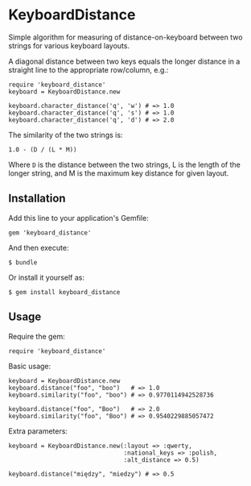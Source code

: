 # KeyboardDistance

Simple algorithm for measuring of distance-on-keyboard between two strings
for various keyboard layouts.

A diagonal distance between two keys equals the longer distance in a straight 
line to the appropriate row/column, e.g.:

    require 'keyboard_distance'
    keyboard = KeyboardDistance.new

    keyboard.character_distance('q', 'w') # => 1.0
    keyboard.character_distance('q', 's') # => 1.0
    keyboard.character_distance('q', 'd') # => 2.0

The similarity of the two strings is:

    1.0 - (D / (L * M))

Where `D` is the distance between the two strings, L is the length of the
longer string, and M is the maximum key distance for given layout.

## Installation

Add this line to your application's Gemfile:

    gem 'keyboard_distance'

And then execute:

    $ bundle

Or install it yourself as:

    $ gem install keyboard_distance

## Usage

Require the gem:

    require 'keyboard_distance'

Basic usage:

    keyboard = KeyboardDistance.new
    keyboard.distance("foo", "boo")   # => 1.0
    keyboard.similarity("foo", "boo") # => 0.9770114942528736

    keyboard.distance("foo", "Boo")   # => 2.0
    keyboard.similarity("foo", "Boo") # => 0.9540229885057472

Extra parameters:

    keyboard = KeyboardDistance.new(:layout => :qwerty,
                                    :national_keys => :polish,
                                    :alt_distance => 0.5)

    keyboard.distance("między", "miedzy") # => 0.5
